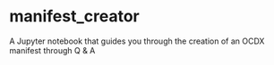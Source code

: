 # manifest_creator
A Jupyter notebook that guides you through the creation of an OCDX manifest through Q &amp; A
